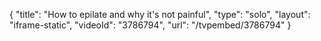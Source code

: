 {
    "title": "How to epilate and why it's not painful",
    "type": "solo",
    "layout": "iframe-static",
    "videoId": "3786794",
    "url": "\/tvpembed\/3786794"
}